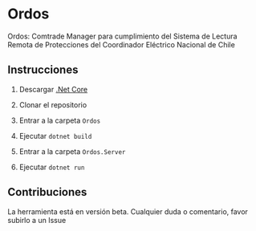 # Ordos
Ordos: Comtrade Manager para cumplimiento del Sistema de Lectura Remota de Protecciones del Coordinador Eléctrico Nacional de Chile

## Instrucciones

1. Descargar [.Net Core](https://www.microsoft.com/net/download/all)

2. Clonar el repositorio

3. Entrar a la carpeta `Ordos`

4. Ejecutar `dotnet build`

5. Entrar a la carpeta `Ordos.Server`

6. Ejecutar `dotnet run`

## Contribuciones
La herramienta está en versión beta. Cualquier duda o comentario, favor subirlo a un Issue

